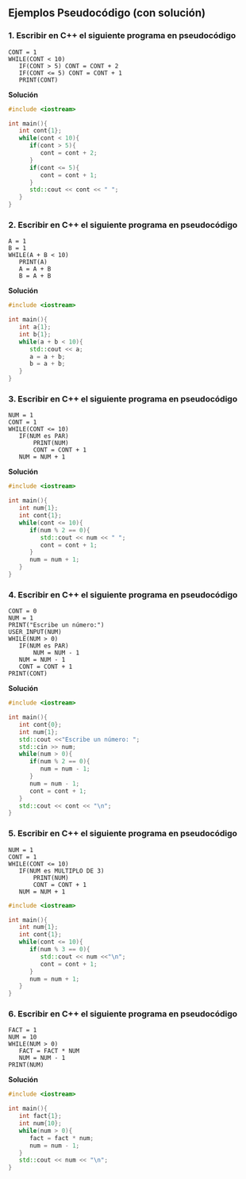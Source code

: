 ## Ejemplos Pseudocódigo (con solución)
### 1. Escribir en C++ el siguiente programa en pseudocódigo
``` 
CONT = 1
WHILE(CONT < 10)
   IF(CONT > 5) CONT = CONT + 2
   IF(CONT <= 5) CONT = CONT + 1
   PRINT(CONT)
```
**Solución** 

```cpp
#include <iostream>

int main(){
   int cont{1};
   while(cont < 10){
      if(cont > 5){
         cont = cont + 2;
      }
      if(cont <= 5){
         cont = cont + 1;
      }
      std::cout << cont << " ";
   }
}
```

### 2. Escribir en C++ el siguiente programa en pseudocódigo
``` 
A = 1
B = 1
WHILE(A + B < 10)
   PRINT(A)
   A = A + B
   B = A + B
```
**Solución**

```cpp
#include <iostream>

int main(){
   int a{1};
   int b{1};
   while(a + b < 10){
      std::cout << a;
      a = a + b;
      b = a + b;
   }
}
```


### 3. Escribir en C++ el siguiente programa en pseudocódigo
``` 
NUM = 1
CONT = 1
WHILE(CONT <= 10)
   IF(NUM es PAR)
	   PRINT(NUM)
	   CONT = CONT + 1
   NUM = NUM + 1
```
**Solución**

```cpp
#include <iostream>

int main(){
   int num{1};
   int cont{1};
   while(cont <= 10){
      if(num % 2 == 0){
         std::cout << num << " ";
         cont = cont + 1;
      }
      num = num + 1;
   }
}
```

### 4. Escribir en C++ el siguiente programa en pseudocódigo
``` 
CONT = 0
NUM = 1
PRINT("Escribe un número:")
USER_INPUT(NUM)
WHILE(NUM > 0)
   IF(NUM es PAR)
	   NUM = NUM - 1
   NUM = NUM - 1
   CONT = CONT + 1
PRINT(CONT)
```
**Solución**

```cpp
#include <iostream>

int main(){
   int cont{0};
   int num{1};
   std::cout <<"Escribe un número: ";
   std::cin >> num;
   while(num > 0){
      if(num % 2 == 0){
         num = num - 1;
      }
      num = num - 1;
      cont = cont + 1;
   }
   std::cout << cont << "\n";
}
```


### 5. Escribir en C++ el siguiente programa en pseudocódigo

``` 
NUM = 1
CONT = 1
WHILE(CONT <= 10)
   IF(NUM es MULTIPLO DE 3)
	   PRINT(NUM)
	   CONT = CONT + 1
   NUM = NUM + 1
```


```cpp
#include <iostream>

int main(){
   int num{1};
   int cont{1};
   while(cont <= 10){
      if(num % 3 == 0){
         std::cout << num <<"\n";
         cont = cont + 1;
      }
      num = num + 1;
   }
}
```

### 6. Escribir en C++ el siguiente programa en pseudocódigo


``` 
FACT = 1
NUM = 10
WHILE(NUM > 0)
   FACT = FACT * NUM
   NUM = NUM - 1
PRINT(NUM)
```

**Solución**

```cpp
#include <iostream>

int main(){
   int fact{1};
   int num{10};
   while(num > 0){
      fact = fact * num;
      num = num - 1;
   }
   std::cout << num << "\n";
}
```

